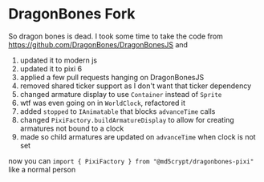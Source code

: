 # DragonBones Fork

So dragon bones is dead. I took some time to take the code from https://github.com/DragonBones/DragonBonesJS and

1. updated it to modern js
2. updated it to pixi 6
3. applied a few pull requests hanging on DragonBonesJS
4. removed shared ticker support as I don't want that ticker dependency
5. changed armature display to use `Container` instead of `Sprite`
6. wtf was even going on in `WorldClock`, refactored it
7. added `stopped` to `IAnimatable` that blocks `advanceTime` calls
8. changed `PixiFactory.buildArmatureDisplay` to allow for creating armatures not bound to a clock
9. made so child armatures are updated on `advanceTime` when clock is not set

now you can `import { PixiFactory } from "@md5crypt/dragonbones-pixi"` like a normal person

